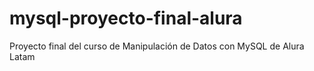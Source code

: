 # mysql-proyecto-final-alura
Proyecto final del curso de Manipulación de Datos con MySQL de Alura Latam
